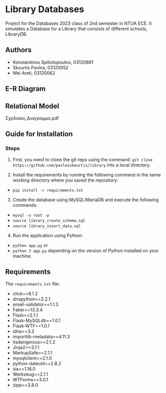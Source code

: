 # Library Databases

Project for the Databases 2023 class of 2nd semester in NTUA ECE. It simulates a Database for a Library that consists of different schools, LibraryDB.

## Authors
- Konstantinos Spiliotopoulos, 03120881
- Skourtis Pavlos, 03120052
- Mei Areti, 03120062

## E-R Diagram



## Relational Model
Σχεδιακο_Διαγραμμα.pdf


## Guide for Installation

### Steps
1. First, you need to clone the git repo using the command: 
`git clone https://github.com/pavlosskourtis/library`
into a local directory.

2. Install the requirements by running the following command in the same working directory where you saved the repository:
- `pip install -r requirements.txt`

3. Create the database using MySQL/MariaDB and execute the following commands:
- `mysql -u root -p`
- `source library_create_schema.sql`
- `source library_insert_data.sql`

4. Run the application using Python:
- `python app.py`
or
- `python 3 app.py`
depending on the version of Python installed on your machine.

## Requirements

The `requirements.txt` file:

- click==8.1.2
- dnspython==2.2.1
- email-validator==1.1.3
- Faker==13.3.4
- Flask==2.1.1
- Flask-MySQLdb==1.0.1
- Flask-WTF==1.0.1
- idna==3.3
- importlib-metadata==4.11.3
- itsdangerous==2.1.2
- Jinja2==3.1.1
- MarkupSafe==2.1.1
- mysqlclient==2.1.0
- python-dateutil==2.8.2
- six==1.16.0
- Werkzeug==2.1.1
- WTForms==3.0.1
- zipp==3.8.0

